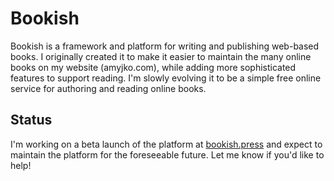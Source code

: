 # Bookish

Bookish is a framework and platform for writing and publishing web-based books. I originally created it to make it easier to maintain the many online books on my website (amyjko.com), while adding more sophisticated features to support reading. I'm slowly evolving it to be a simple free online service for authoring and reading online books.

## Status

I'm working on a beta launch of the platform at [bookish.press](https://bookish.press) and expect to maintain the platform for the foreseeable future. Let me know if you'd like to help!
